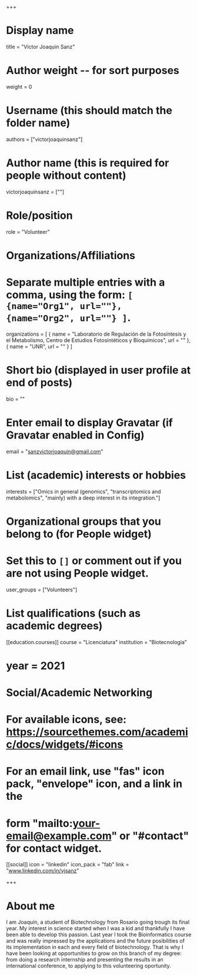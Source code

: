 +++
# Display name
title = "Victor Joaquin Sanz"

# Author weight -- for sort purposes
weight = 0

# Username (this should match the folder name)
authors = ["victorjoaquinsanz"]

# Author name (this is required for people without content)
victorjoaquinsanz = [""]

# Role/position
role = "Volunteer"

# Organizations/Affiliations
#   Separate multiple entries with a comma, using the form: `[ {name="Org1", url=""}, {name="Org2", url=""} ]`.
organizations = [ { name = "Laboratorio de Regulación de la Fotosíntesis y el Metabolismo, Centro de Estudios Fotosintéticos y Bioquímicos", url = "" }, { name = "UNR", url = "" } ]

# Short bio (displayed in user profile at end of posts)
bio = ""

# Enter email to display Gravatar (if Gravatar enabled in Config)
email = "sanzvictorjoaquin@gmail.com"

# List (academic) interests or hobbies
interests = ["Omics in general (genomics", "transcriptomics and metabolomics", "mainly) with a deep interest in its integration."]             

# Organizational groups that you belong to (for People widget)
#   Set this to `[]` or comment out if you are not using People widget.
user_groups = ["Volunteers"]

# List qualifications (such as academic degrees)

[[education.courses]]
course = "Licenciatura"
institution = "Biotecnología"
# year = 2021

# Social/Academic Networking
# For available icons, see: https://sourcethemes.com/academic/docs/widgets/#icons
#   For an email link, use "fas" icon pack, "envelope" icon, and a link in the
#   form "mailto:your-email@example.com" or "#contact" for contact widget.

[[social]]
  icon = "linkedin"
  icon_pack = "fab"
  link = "www.linkedin.com/in/vjsanz"

+++

# About me 

I am Joaquín, a student of Biotechnology from Rosario going trough  its final year. My interest in science started when I was a kid and thankfully I have been able to develop this passion.   Last year I took the Bioinformatics course and was really impressed by the applications and the future posibilities of its implementation in each and every field of biotechnology. That is why I have been looking at opportunities to grow on this branch of my degree: from doing a research internship and presenting the results in an international conference, to applying to this volunteering oportunity.
